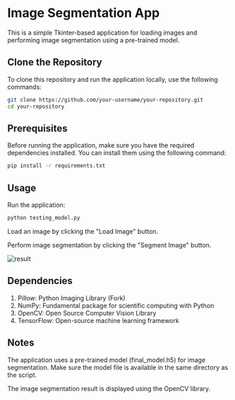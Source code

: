 # Image Segmentation App

This is a simple Tkinter-based application for loading images and performing image segmentation using a pre-trained model.

## Clone the Repository

To clone this repository and run the application locally, use the following commands:

```bash
git clone https://github.com/your-username/your-repository.git
cd your-repository
```

## Prerequisites

Before running the application, make sure you have the required dependencies installed. You can install them using the following command:

```bash
pip install -r requirements.txt
```

## Usage
Run the application:

```bash
python testing_model.py
```

Load an image by clicking the "Load Image" button.

Perform image segmentation by clicking the "Segment Image" button.

![result](https://github.com/InnaK342/Airbus_Ship_Detection_Inna/ваш_репозиторій/main/result.jpg)

## Dependencies
1. Pillow: Python Imaging Library (Fork)
2. NumPy: Fundamental package for scientific computing with Python
3. OpenCV: Open Source Computer Vision Library
4. TensorFlow: Open-source machine learning framework

## Notes
The application uses a pre-trained model (final_model.h5) for image segmentation. Make sure the model file is available in the same directory as the script.

The image segmentation result is displayed using the OpenCV library.

